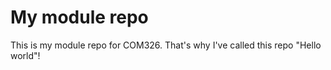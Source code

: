 # My module repo
This is my module repo for COM326. That's why I've called this repo "Hello world"!

